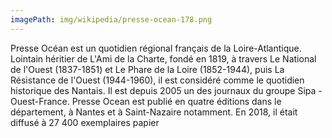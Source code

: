 ```yaml
---
imagePath: img/wikipedia/presse-ocean-178.png
---
```


Presse Océan est un quotidien régional français de la Loire-Atlantique.
Lointain héritier de L'Ami de la Charte, fondé en 1819, à travers Le National de l'Ouest (1837-1851) et Le Phare de la Loire (1852-1944), puis La Résistance de l'Ouest (1944-1960), il est considéré comme le quotidien historique des Nantais. Il est depuis 2005 un des journaux du groupe Sipa - Ouest-France. Presse Ocean est publié en quatre éditions dans le département, à Nantes et à Saint-Nazaire notamment. En 2018, il était diffusé à 27 400 exemplaires papier
